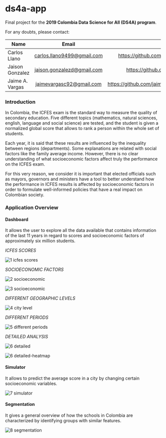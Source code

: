 # ds4a-app

Final project for the **2019 Colombia Data Science for All (DS4A) program**.  

For any doubts, please contact:

| Name            |            Email           |                             Github |
|-----------------|:--------------------------:|-----------------------------------:|
| Carlos Llano    | carlos.llano9499@gmail.com |     https://github.com/CarlosLlano |
| Jaison Gonzalez | jaison.gonzalezd@gmail.com |         https://github.com/jagd724 |
| Jaime A. Vargas |  jaimevargasc92@gmail.com  | https://github.com/jaimevargascruz |

### Introduction
In Colombia, the ICFES exam is the standard way to measure the quality of secondary education. Five different topics (mathematics, natural sciences, english, language and social science) are tested, and the student is given a normalized global score that allows to rank a person within the whole set of students.  

Each year, it is said that these results are influenced by the inequality between regions (departments). Some explanations are related with social factors like the family average income. However, there is no clear understanding of what socioeconomic factors affect truly the performance on the ICFES exam.  

For this very reason, we consider it is important that elected officials such as mayors, governors and ministers have a tool to better understand how the performance in ICFES results is affected by socioeconomic factors in order to formulate well-informed policies that have a real impact on Colombian society.  


### Application Overview 

#### Dashboard
It allows the user to explore all the data available that contains information of the last 11 years in regard to scores and socioeconomic factors of approximately six million students.

*ICFES SCORES*  

![1 icfes scores](https://user-images.githubusercontent.com/17281733/71057461-bfe4b000-212a-11ea-8fb5-f612e94fcf8f.png)  

*SOCIOECONOMIC FACTORS*  

![2 socioeconomic](https://user-images.githubusercontent.com/17281733/71057462-bfe4b000-212a-11ea-9781-a0410a989c8a.png)  

![3 socioeconomic](https://user-images.githubusercontent.com/17281733/71057463-bfe4b000-212a-11ea-9629-2f2ffe4a6d0c.png)  

*DIFFERENT GEOGRAPHIC LEVELS*  

![4 city level](https://user-images.githubusercontent.com/17281733/71057464-c07d4680-212a-11ea-9642-78f75426da19.png)  

*DIFFERENT PERIODS*  

![5 different periods](https://user-images.githubusercontent.com/17281733/71057471-c70bbe00-212a-11ea-8bfc-3265d4fc9148.png)  

*DETAILED ANALYSIS*  

![6 detailed](https://user-images.githubusercontent.com/17281733/71057472-c7a45480-212a-11ea-8a0a-0db35452e3df.png)  

![6 detailed-heatmap](https://user-images.githubusercontent.com/17281733/71057473-c7a45480-212a-11ea-8e57-6bc9bd7d8029.png)  


#### Simulator  

It allows to predict the average score in a city by changing certain socioeconomic variables.  

![7 simulator](https://user-images.githubusercontent.com/17281733/71057474-c7a45480-212a-11ea-80f5-4bcf37ba8ab2.png)  


#### Segmentation  

It gives a general overview of how the schools in Colombia are characterized by identifying groups with similar features.  

![8 segmentation](https://user-images.githubusercontent.com/17281733/71057475-c7a45480-212a-11ea-9dd8-6427a644e342.png)




